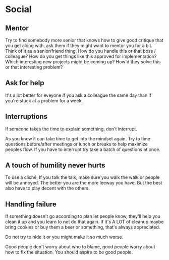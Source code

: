 # Social

## Mentor

Try to find somebody more senior that knows how to give good critique that you get along with, ask them if they might want to mentor you for a bit. Think of it as a senior/friend thing.
How do you handle this or that boss / colleague?
How do you get things like this approved for implementation?
Which interesting new projects might be coming up?
How'd they solve this or that interesting problem?

## Ask for help

It's a lot better for eveyone if you ask a colleague the same day than if you're stuck at a problem for a week.

## Interruptions

If someone takes the time to explain something, don't interrupt.

As you know it can take time to get into the mindset again. Try to time questions before/after meetings or lunch or breaks to help maximize peoples flow. If you have to interrupt try take a batch of questions at once.

## A touch of humility never hurts

To use a cliché, If you talk the talk, make sure you walk the walk or people will be annoyed. The better you are the more leeway you have. But the best also have to play decent with the others.

## Handling failure

If something doesn't go according to plan let people know, they'll help you clean it up and you learn to not do that again. If it's A LOT of cleanup maybe bring cookies or buy them a beer or something, that's always appreciated.

Do not try to hide it or you might make it so much worse.

Good people don't worry about who to blame, good people worry about how to fix the situation. You should aspire to be good people.